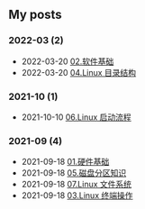 ## My posts  
### **2022-03** (2)  
- 2022-03-20 [02.软件基础](https://blog.x2b.net/2759544459/)  
- 2022-03-20 [04.Linux 目录结构](https://blog.x2b.net/4087499240/)  
  
  
### **2021-10** (1)  
- 2021-10-10 [06.Linux 启动流程](https://blog.x2b.net/3373647732/)  
  
  
### **2021-09** (4)  
- 2021-09-18 [01.硬件基础](https://blog.x2b.net/3847559470/)  
- 2021-09-18 [05.磁盘分区知识](https://blog.x2b.net/3200821655/)  
- 2021-09-18 [07.Linux 文件系统](https://blog.x2b.net/2794564793/)  
- 2021-09-18 [03.Linux 终端操作](https://blog.x2b.net/1784829336/)  
  
